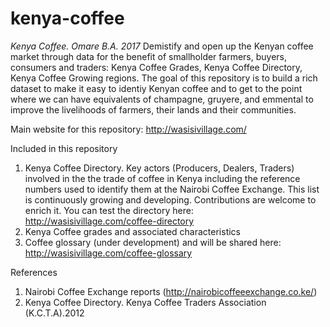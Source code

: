 # kenya-coffee
*Kenya Coffee. Omare B.A. 2017*
Demistify and open up the Kenyan coffee market through data for the benefit of smallholder farmers, buyers, consumers and traders: Kenya Coffee Grades, Kenya Coffee Directory, Kenya Coffee Growing regions. The goal of this repository is to build a rich dataset to make it easy to identiy Kenyan coffee and to get to the point where we can have equivalents of champagne, gruyere, and emmental to improve the livelihoods of farmers, their lands and their communities.

Main website for this repository: http://wasisivillage.com/

Included in this repository
1. Kenya Coffee Directory. Key actors (Producers, Dealers, Traders) involved in the the trade of coffee in Kenya including the reference numbers used to identify them at the Nairobi Coffee Exchange. This list is continuously growing and developing. Contributions are welcome to enrich it. You can test the directory here: http://wasisivillage.com/coffee-directory
2. Kenya Coffee grades and associated characteristics
3. Coffee glossary (under development) and will be shared here: http://wasisivillage.com/coffee-glossary

References
1. Nairobi Coffee Exchange reports (http://nairobicoffeeexchange.co.ke/)
2. Kenya Coffee Directory. Kenya Coffee Traders Association (K.C.T.A).2012
